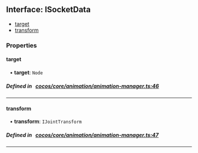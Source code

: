 ## Interface: ISocketData

- [target](#target)
- [transform](#transform)

### Properties

#### target

<div style="margin-left: 10px;">


• **target**: ``Node``

</div>


##### Defined in &nbsp;   [cocos/core/animation/animation-manager.ts:46](https://github.com/cocos-creator/engine/blob/c7bf6b8a9/cocos/core/animation/animation-manager.ts#L46)&nbsp;

___
#### transform

<div style="margin-left: 10px;">


• **transform**: ``IJointTransform``

</div>


##### Defined in &nbsp;   [cocos/core/animation/animation-manager.ts:47](https://github.com/cocos-creator/engine/blob/c7bf6b8a9/cocos/core/animation/animation-manager.ts#L47)&nbsp;

___
